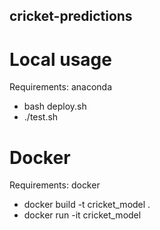 ## cricket-predictions

# Local usage
Requirements: anaconda
- bash deploy.sh
- ./test.sh

# Docker
Requirements: docker 
- docker build -t cricket_model .
- docker run -it cricket_model
